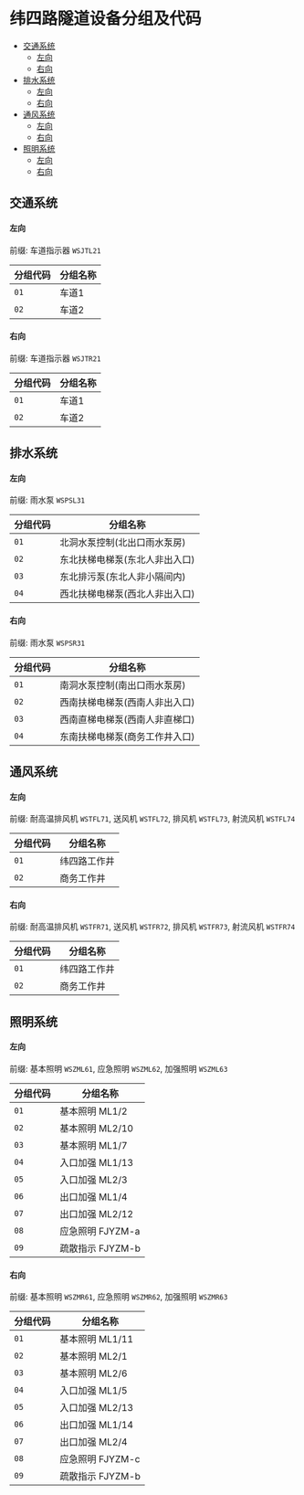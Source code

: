 # 纬四路隧道设备分组及代码
- [交通系统](#交通系统)
  - [左向](#左向)
  - [右向](#右向)
- [排水系统](#排水系统)
  - [左向](#左向-1)
  - [右向](#右向-1)
- [通风系统](#通风系统)
  - [左向](#左向-2)
  - [右向](#右向-2)
- [照明系统](#照明系统)
  - [左向](#左向-3)
  - [右向](#右向-3)

## 交通系统
#### 左向
前缀: 车道指示器 `WSJTL21`

分组代码 | 分组名称
--------|---------
`01` | 车道1
`02` | 车道2

#### 右向
前缀: 车道指示器 `WSJTR21`

分组代码 | 分组名称
--------|---------
`01` | 车道1
`02` | 车道2

## 排水系统
#### 左向
前缀: 雨水泵 `WSPSL31`

分组代码 | 分组名称
--------|---------
`01` | 北洞水泵控制(北出口雨水泵房)
`02` | 东北扶梯电梯泵(东北人非出入口)
`03` | 东北排污泵(东北人非小隔间内)
`04` | 西北扶梯电梯泵(西北人非出入口)

#### 右向
前缀: 雨水泵 `WSPSR31`

分组代码 | 分组名称
--------|---------
`01` | 南洞水泵控制(南出口雨水泵房)
`02` | 西南扶梯电梯泵(西南人非出入口)
`03` | 西南直梯电梯泵(西南人非直梯口)
`04` | 东南扶梯电梯泵(商务工作井入口)

## 通风系统
#### 左向
前缀: 耐高温排风机 `WSTFL71`, 送风机 `WSTFL72`, 排风机 `WSTFL73`, 射流风机 `WSTFL74`

分组代码 | 分组名称
--------|---------
`01` | 纬四路工作井
`02` | 商务工作井

#### 右向
前缀: 耐高温排风机 `WSTFR71`, 送风机 `WSTFR72`, 排风机 `WSTFR73`, 射流风机 `WSTFR74`

分组代码 | 分组名称
--------|---------
`01` | 纬四路工作井
`02` | 商务工作井

## 照明系统
#### 左向
前缀: 基本照明 `WSZML61`, 应急照明 `WSZML62`, 加强照明 `WSZML63`

分组代码 | 分组名称
--------|---------
`01` | 基本照明 ML1/2
`02` | 基本照明 ML2/10
`03` | 基本照明 ML1/7
`04` | 入口加强 ML1/13
`05` | 入口加强 ML2/3
`06` | 出口加强 ML1/4
`07` | 出口加强 ML2/12
`08` | 应急照明 FJYZM-a
`09` | 疏散指示 FJYZM-b

#### 右向
前缀: 基本照明 `WSZMR61`, 应急照明 `WSZMR62`,  加强照明 `WSZMR63`

分组代码 | 分组名称
--------|---------
`01` | 基本照明 ML1/11
`02` | 基本照明 ML2/1
`03` | 基本照明 ML2/6
`04` | 入口加强 ML1/5
`05` | 入口加强 ML2/13
`06` | 出口加强 ML1/14
`07` | 出口加强 ML2/4
`08` | 应急照明 FJYZM-c
`09` | 疏散指示 FJYZM-b

